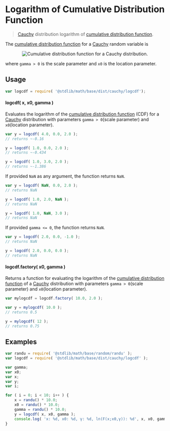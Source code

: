 Logarithm of Cumulative Distribution Function
===

> [Cauchy][cauchy] distribution logarithm of [cumulative distribution function][cdf].

<!-- <intro> -->

The [cumulative distribution function][cdf] for a [Cauchy][cauchy] random variable is

<!-- <equation class="equation" label="eq:cdf" align="center" raw="center" data-raw-text="F(x; x_0,\gamma)=\frac{1}{\pi} \arctan\left(\frac{x-x_0}{\gamma}\right)+\frac{1}{2}" alt="Cumulative distribution function for a Cauchy distribution."> -->

<div class="equation" align="center" data-raw-text="F(x; x_0,\gamma)=\frac{1}{\pi} \arctan\left(\frac{x-x_0}{\gamma}\right)+\frac{1}{2} " data-equation="eq:cdf">
    <img src="" alt="Cumulative distribution function for a Cauchy distribution.">
    <br>
</div>

<!-- </equation> -->

where `gamma > 0` is the scale parameter and `x0` is the location parameter.


<!-- </intro> -->

<!-- <usage> -->

## Usage
``` javascript
var logcdf = require( '@stdlib/math/base/dist/cauchy/logcdf');
```

#### logcdf( x, x0, gamma )

Evaluates the logarithm of the [cumulative distribution function][cdf] (CDF) for a [Cauchy][cauchy] distribution with parameters `gamma > 0`(scale parameter) and `x0`(location parameter).

``` javascript
var y = logcdf( 4.0, 0.0, 2.0 );
// returns ~-0.16

y = logcdf( 1.0, 0.0, 2.0 );
// returns ~-0.434

y = logcdf( 1.0, 3.0, 2.0 );
// returns ~-1.386
```

If provided `NaN` as any argument, the function returns `NaN`.

``` javascript
var y = logcdf( NaN, 0.0, 2.0 );
// returns NaN

y = logcdf( 1.0, 2.0, NaN );
// returns NaN

y = logcdf( 1.0, NaN, 3.0 );
// returns NaN
```

If provided `gamma <= 0`, the function returns `NaN`.

``` javascript
var y = logcdf( 2.0, 0.0, -1.0 );
// returns NaN

y = logcdf( 2.0, 0.0, 0.0 );
// returns NaN
```

#### logcdf.factory( x0, gamma )

Returns a function for evaluating the logarithm of the [cumulative distribution function][cdf] of a [Cauchy][cauchy] distribution with parameters `gamma > 0`(scale parameter) and `x0`(location parameter).

``` javascript
var mylogcdf = logcdf.factory( 10.0, 2.0 );

var y = mylogcdf( 10.0 );
// returns 0.5

y = mylogcdf( 12 );
// returns 0.75
```

<!-- </usage> -->

<!-- <examples> -->

## Examples

``` javascript
var randu = require( '@stdlib/math/base/random/randu' );
var logcdf = require( '@stdlib/math/base/dist/cauchy/logcdf' );

var gamma;
var x0;
var x;
var y;
var i;

for ( i = 0; i < 10; i++ ) {
    x = randu() * 10.0;
    x0 = randu() * 10.0;
    gamma = randu() * 10.0;
    y = logcdf( x, x0, gamma );
    console.log( 'x: %d, x0: %d, γ: %d, ln(F(x;x0,γ)): %d', x, x0, gamma, y );
}
```

<!-- </examples> -->


<!-- <links> -->

[cdf]:  https://en.wikipedia.org/wiki/Cumulative_distribution_function
[cauchy]: https://en.wikipedia.org/wiki/Cauchy_distribution
[degenerate-distribution]: https://en.wikipedia.org/wiki/Degenerate_distribution

<!-- </links> -->
